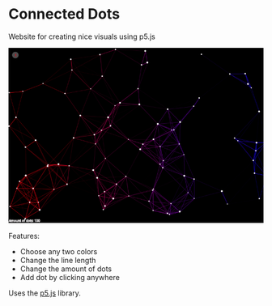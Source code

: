 # Connected Dots
Website for creating nice visuals using p5.js 

![](ex2.gif)

Features:
- Choose any two colors
- Change the line length
- Change the amount of dots
- Add dot by clicking anywhere

Uses the [p5.js](https://p5js.org/) library. 
